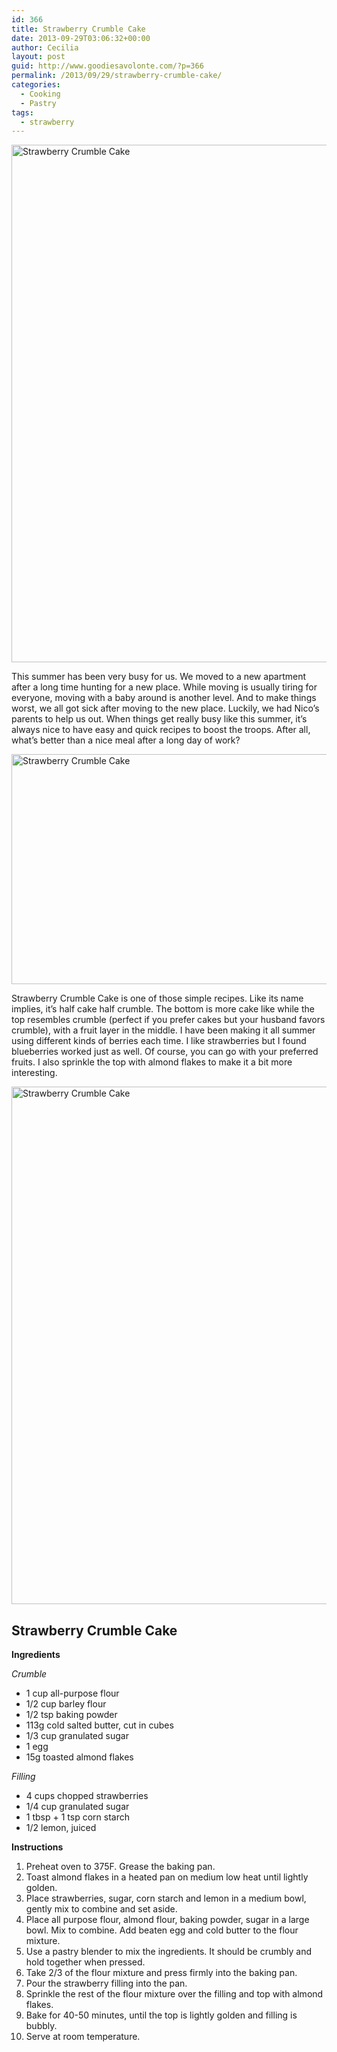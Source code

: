 ```yaml
---
id: 366
title: Strawberry Crumble Cake
date: 2013-09-29T03:06:32+00:00
author: Cecilia
layout: post
guid: http://www.goodiesavolonte.com/?p=366
permalink: /2013/09/29/strawberry-crumble-cake/
categories:
  - Cooking
  - Pastry
tags:
  - strawberry
---
```

<input class="jpibfi" type="hidden" />

[<img class="alignnone size-full wp-image-370" alt="Strawberry Crumble Cake" src="http://www.goodiesavolonte.com/wp-content/uploads/2013/09/IMG_5625.jpg" width="552" height="828" />](http://www.goodiesavolonte.com/wp-content/uploads/2013/09/IMG_5625.jpg)

This summer has been very busy for us. We moved to a new apartment after a long time hunting for a new place. While moving is usually tiring for everyone, moving with a baby around is another level. And to make things worst, we all got sick after moving to the new place. Luckily, we had Nico&#8217;s parents to help us out. When things get really busy like this summer, it&#8217;s always nice to have easy and quick recipes to boost the troops. After all, what&#8217;s better than a nice meal after a long day of work?

[<img class="alignnone size-full wp-image-371" alt="Strawberry Crumble Cake" src="http://www.goodiesavolonte.com/wp-content/uploads/2013/09/IMG_5627.jpg" width="552" height="368" />](http://www.goodiesavolonte.com/wp-content/uploads/2013/09/IMG_5627.jpg)

Strawberry Crumble Cake is one of those simple recipes. Like its name implies, it&#8217;s half cake half crumble. The bottom is more cake like while the top resembles crumble (perfect if you prefer cakes but your husband favors crumble), with a fruit layer in the middle. I have been making it all summer using different kinds of berries each time. I like strawberries but I found blueberries worked just as well. Of course, you can go with your preferred fruits. I also sprinkle the top with almond flakes to make it a bit more interesting.

[<img class="alignnone size-full wp-image-369" alt="Strawberry Crumble Cake" src="http://www.goodiesavolonte.com/wp-content/uploads/2013/09/IMG_5612.jpg" width="552" height="828" />](http://www.goodiesavolonte.com/wp-content/uploads/2013/09/IMG_5612.jpg)

<!--more-->

<div class="recipe-box">
  <h2 class="recipe-title">
    Strawberry Crumble Cake
  </h2>
  
  <p>
    <strong>Ingredients</strong>
  </p>
  
  <p>
    <em>Crumble</em>
  </p>
  
  <ul>
    <li>
      1 cup all-purpose flour
    </li>
    <li>
      1/2 cup barley flour
    </li>
    <li>
      1/2 tsp baking powder
    </li>
    <li>
      113g cold salted butter, cut in cubes
    </li>
    <li>
      1/3 cup granulated sugar
    </li>
    <li>
      1 egg
    </li>
    <li>
      15g toasted almond flakes
    </li>
  </ul>
  
  <p>
    <em>Filling</em>
  </p>
  
  <ul>
    <li>
      4 cups chopped strawberries
    </li>
    <li>
      1/4 cup granulated sugar
    </li>
    <li>
      1 tbsp + 1 tsp corn starch
    </li>
    <li>
      1/2 lemon, juiced
    </li>
  </ul>
  
  <p>
    <strong>Instructions</strong>
  </p>
  
  <ol>
    <li>
      Preheat oven to 375F. Grease the baking pan.
    </li>
    <li>
      Toast almond flakes in a heated pan on medium low heat until lightly golden.
    </li>
    <li>
      Place strawberries, sugar, corn starch and lemon in a medium bowl, gently mix to combine and set aside.
    </li>
    <li>
      Place all purpose flour, almond flour, baking powder, sugar in a large bowl. Mix to combine. Add beaten egg and cold butter to the flour mixture.
    </li>
    <li>
      Use a pastry blender to mix the ingredients. It should be crumbly and hold together when pressed.
    </li>
    <li>
      Take 2/3 of the flour mixture and press firmly into the baking pan.
    </li>
    <li>
      Pour the strawberry filling into the pan.
    </li>
    <li>
      Sprinkle the rest of the flour mixture over the filling and top with almond flakes.
    </li>
    <li>
      Bake for 40-50 minutes, until the top is lightly golden and filling is bubbly.
    </li>
    <li>
      Serve at room temperature.
    </li>
  </ol>
</div>